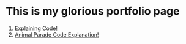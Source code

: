 # This is my glorious portfolio page


1. [Explaining Code!](https://youtu.be/9sAkanJcBl0)
2. [Animal Parade Code Explanation!](https://youtu.be/0o1u0TEZPhs)
